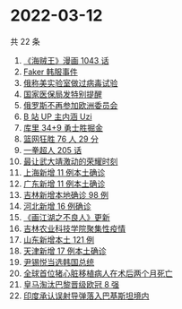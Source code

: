 # 2022-03-12

共 22 条

<!-- BEGIN ZHIHUSEARCH -->
<!-- 最后更新时间 Sat Mar 12 2022 12:12:47 GMT+0800 (China Standard Time) -->
1. [《海贼王》漫画 1043 话](https://www.zhihu.com/search?q=海贼王)
1. [Faker 韩服事件 ](https://www.zhihu.com/search?q=faker)
1. [俄称美实验室做过病毒试验](https://www.zhihu.com/search?q=蝙蝠新冠病毒样本试验)
1. [国家医保局发特别提醒](https://www.zhihu.com/search?q=医保停用诈骗短信)
1. [俄罗斯不再参加欧洲委员会](https://www.zhihu.com/search?q=欧洲委员会)
1. [B 站 UP 主内涵 Uzi](https://www.zhihu.com/search?q=uzi)
1. [库里 34+9 勇士胜掘金](https://www.zhihu.com/search?q=勇士)
1. [篮网狂胜 76 人 29 分](https://www.zhihu.com/search?q=篮网)
1. [一拳超人 205 话](https://www.zhihu.com/search?q=一拳超人)
1. [最让武大靖激动的荣耀时刻](https://www.zhihu.com/search?q=武大靖)
1. [上海新增 11 例本土确诊](https://www.zhihu.com/search?q=上海疫情)
1. [广东新增 11 例本土确诊](https://www.zhihu.com/search?q=广东疫情)
1. [吉林新增本地确诊 98 例](https://www.zhihu.com/search?q=吉林疫情)
1. [河北新增 16 例确诊](https://www.zhihu.com/search?q=河北疫情)
1. [《画江湖之不良人》更新](https://www.zhihu.com/search?q=画江湖之不良人)
1. [吉林农业科技学院聚集性疫情](https://www.zhihu.com/search?q=吉林农业科技学院疫情)
1. [山东新增本土 121 例](https://www.zhihu.com/search?q=山东疫情)
1. [天津新增 17 例本土确诊](https://www.zhihu.com/search?q=天津疫情)
1. [尹锡悦当选韩国总统](https://www.zhihu.com/search?q=韩国总统)
1. [全球首位猪心脏移植病人在术后两个月死亡](https://www.zhihu.com/search?q=猪心脏移植)
1. [皇马淘汰巴黎晋级欧冠 8 强](https://www.zhihu.com/search?q=皇马)
1. [印度承认误射导弹落入巴基斯坦境内](https://www.zhihu.com/search?q=印度误射导弹)
<!-- END ZHIHUSEARCH -->
